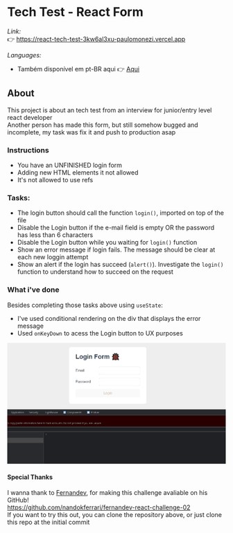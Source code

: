 # Tech Test - React Form
_Link:_
<br>
👉 https://react-tech-test-3kw6al3xu-paulomonezi.vercel.app

_Languages:_ 
<br>
- Também disponível em pt-BR aqui 👉 [Aqui](https://github.com/paulomonezi/react-tech-test/blob/main/README.ptBR.md)

## About
This project is about an tech test from an interview for junior/entry level react developer<br>
Another person has made this form, but still somehow bugged and incomplete, my task was fix it and push to production asap<br>


### Instructions

* You have an UNFINISHED login form
* Adding new HTML elements it not allowed
* It's not allowed to use refs<br>

### Tasks:

* The login button should call the function `login()`, imported on top of the file
* Disable the Login button if the e-mail field is empty OR the password has less than 6 characters
* Disable the Login button while you waiting for `login()` function
* Show an error message if login fails. The message should be clear at each new loggin attempt 
* Show an alert if the login has succeed (`alert()`). Investigate the `login()` function to understand how to succeed on the request<br>

### What i've done
Besides completing those tasks above using `useState`:
* I've used conditional rendering on the div that displays the error message
* Used `onKeyDown` to acess the Login button to UX purposes<br>

<img src="./src/gifs/readme.gif" alt="gif showing the form">

#### Special Thanks
I wanna thank to [Fernandev](https://github.com/nandokferrari), for making this challenge avaliable on his GitHub!<br>
https://github.com/nandokferrari/fernandev-react-challenge-02<br>
If you want to try this out, you can clone the repository above, or just clone this repo at the initial commit